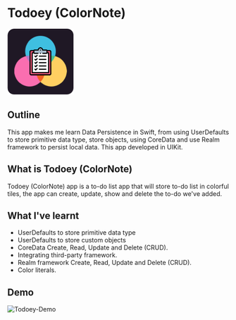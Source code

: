 #  Todoey (ColorNote)

![Todoey-Demo](Documentation/iOS-Todoey.png)

## Outline

This app makes me learn Data Persistence in Swift, from using UserDefaults to store primitive data type, store objects, using CoreData and use Realm framework to persist local data. This app developed in UIKit.

## What is Todoey (ColorNote)

Todoey (ColorNote) app is a to-do list app that will store to-do list in colorful tiles, the app can create, update, show and delete the to-do we've added.

## What I've learnt

* UserDefaults to store primitive data type
* UserDefaults to store custom objects
* CoreData Create, Read, Update and Delete (CRUD).
* Integrating third-party framework.
* Realm framework Create, Read, Update and Delete (CRUD).
* Color literals.

## Demo

![Todoey-Demo](Documentation/iOS-Todoey.gif)

